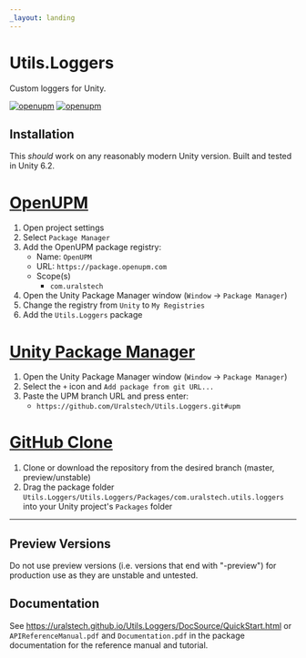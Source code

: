 ```yaml
---
_layout: landing
---
```


# Utils.Loggers

Custom loggers for Unity.

[![openupm](https://img.shields.io/npm/v/com.uralstech.utils.loggers?label=openupm&registry_uri=https://package.openupm.com)](https://openupm.com/packages/com.uralstech.utils.loggers/)
[![openupm](https://img.shields.io/badge/dynamic/json?color=brightgreen&label=downloads&query=%24.downloads&suffix=%2Fmonth&url=https%3A%2F%2Fpackage.openupm.com%2Fdownloads%2Fpoint%2Flast-month%2Fcom.uralstech.utils.loggers)](https://openupm.com/packages/com.uralstech.utils.loggers/)

## Installation

This *should* work on any reasonably modern Unity version. Built and tested in Unity 6.2.

# [OpenUPM](#tab/openupm)

1. Open project settings
2. Select `Package Manager`
3. Add the OpenUPM package registry:
    - Name: `OpenUPM`
    - URL: `https://package.openupm.com`
    - Scope(s)
        - `com.uralstech`
4. Open the Unity Package Manager window (`Window` -> `Package Manager`)
5. Change the registry from `Unity` to `My Registries`
6. Add the `Utils.Loggers` package

# [Unity Package Manager](#tab/upm)

1. Open the Unity Package Manager window (`Window` -> `Package Manager`)
2. Select the `+` icon and `Add package from git URL...`
3. Paste the UPM branch URL and press enter:
    - `https://github.com/Uralstech/Utils.Loggers.git#upm`

# [GitHub Clone](#tab/github)

1. Clone or download the repository from the desired branch (master, preview/unstable)
2. Drag the package folder `Utils.Loggers/Utils.Loggers/Packages/com.uralstech.utils.loggers` into your Unity project's `Packages` folder

---

## Preview Versions

Do not use preview versions (i.e. versions that end with "-preview") for production use as they are unstable and untested.

## Documentation

See <https://uralstech.github.io/Utils.Loggers/DocSource/QuickStart.html> or `APIReferenceManual.pdf` and `Documentation.pdf` in the package documentation for the reference manual and tutorial.
